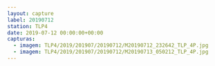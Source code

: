 ```yaml
---
layout: capture
label: 20190712
station: TLP4
date: 2019-07-12 00:00:00+00:00
capturas:
  - imagem: TLP4/2019/201907/20190712/M20190712_232642_TLP_4P.jpg
  - imagem: TLP4/2019/201907/20190712/M20190713_050212_TLP_4P.jpg
---
```

